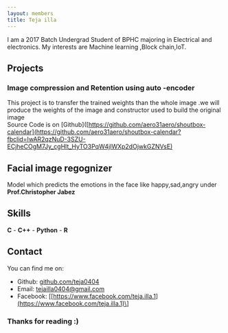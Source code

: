 ```yaml
---
layout: members
title: Teja illa
---
```


I am a 2017 Batch Undergrad Student of BPHC majoring in Electrical and electronics. My interests are Machine learning ,Block chain,IoT.

Projects
--------

### Image compression and Retention using auto -encoder

This project is to transfer the trained weights than the whole image .we will produce the weights of the image and constructor used to build the original image  
Source Code is on [Github]([https://github.com/aero31aero/shoutbox-calendar](https://github.com/aero31aero/shoutbox-calendar?fbclid=IwAR2qzNuD-3SZU-ECjheCOgM7Jy_cgHlt_HyTO3PqW4jIWXp2dOjwkGZNVsE)

Facial image regognizer
-----------------------

Model which predicts the emotions in the face like happy,sad,angry under **Prof.Christopher Jabez**

Skills
------

**C** - **C++** - **Python** - **R**

Contact
-------

You can find me on:

*   Github: [github.com/teja0404]([[https://github.com/teja0404](https://github.com/teja0404)])
*   Email: [tejailla0404@gmail.com](mailto:bhasinvaibhav97@gmail.com)
*   Facebook: \[[https://www.facebook.com/teja.illa.1](https://www.facebook.com/teja.illa.1)\]

### Thanks for reading :)